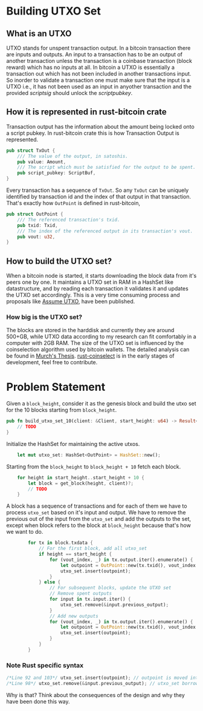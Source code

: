 # Building UTXO Set

## What is an UTXO

UTXO stands for unspent transaction output. In a bitcoin transaction
there are inputs and outputs.
An input to a transaction has to be an output of another transaction unless the transaction
is a coinbase transaction (block reward) which has no inputs at all.
In bitcoin a UTXO is essentially a transaction out which has not been included in another
transactions input.
So inorder to validate a transaction one must make sure that the input is a UTXO i.e., it
has not been used as an input in anyother transaction and the provided *scriptsig* should
unlock the *scriptpubkey*.

## How it is represented in rust-bitcoin crate

Transaction output has the information about the amount being locked onto a script pubkey.
In rust-bitcoin crate this is how Transaction Output is represented.

```rust
pub struct TxOut {
    /// The value of the output, in satoshis.
    pub value: Amount,
    /// The script which must be satisfied for the output to be spent.
    pub script_pubkey: ScriptBuf,
}
```

Every transaction has a sequence of `TxOut`. So any `TxOut` can be uniquely
identified by transaction id and the index of that output in that transaction.
That's exactly how `OutPoint` is defined in rust-bitcoin,

```rust
pub struct OutPoint {
    /// The referenced transaction's txid.
    pub txid: Txid,
    /// The index of the referenced output in its transaction's vout.
    pub vout: u32,
}
```

## How to build the UTXO set?

When a bitcoin node is started, it starts downloading the block data from
it's peers one by one. It maintains a UTXO set in RAM in a HashSet like datastructure,
and by reading each transaction it validates it and updates the UTXO set accordingly.
This is a very time consuming process and proposals like [Assume UTXO](https://bitcoinops.org/en/topics/assumeutxo/), have been published.

### How big is the UTXO set?

The blocks are stored in the harddisk and currently they are around 500+GB, while UTXO data according to
my research can fit comfortably in a computer with 2GB RAM.
The size of the UTXO set is influenced by the coinselection algorithm used by bitcoin wallets.
The detailed analysis can be found in [Murch's Thesis](https://murch.one/erhardt2016coinselection.pdf).
[rust-coinselect](https://github.com/Bitshala-Incubator/rust-coinselect) is in the early stages of development, feel free to contribute.

# Problem Statement

Given a `block_height`, consider it as the genesis block and build the utxo set for the 10 blocks
starting from `block_height`.

```rust
pub fn build_utxo_set_10(client: &Client, start_height: u64) -> Result<HashSet<OutPoint>, bitcoincore_rpc::Error> {
    // TODO
}
```

Initialize the HashSet for maintaining the active utxos.
```rust
    let mut utxo_set: HashSet<OutPoint> = HashSet::new();
```

Starting from the `block_height` to `block_height + 10` fetch each block.
```rust
    for height in start_height..start_height + 10 {
        let block = get_block(height, client)?;
        // TODO
    }
```

A block has a sequence of transactions and for each of them we have to process `utxo_set` based
on it's input and output.
We have to remove the previous out of the input from the `utxo_set` and add the outputs to the set,
except when block refers to the block at `block_height` because that's how we want to do.

```rust
        for tx in block.txdata {
            // For the first block, add all utxo_set
            if height == start_height {
                for (vout_index, _) in tx.output.iter().enumerate() {
                    let outpoint = OutPoint::new(tx.txid(), vout_index as u32);
                    utxo_set.insert(outpoint);
                }
            } else {
                // For subsequent blocks, update the UTXO set
                // Remove spent outputs
                for input in tx.input.iter() {
                    utxo_set.remove(&input.previous_output);
                }
                // Add new outputs
                for (vout_index, _) in tx.output.iter().enumerate() {
                    let outpoint = OutPoint::new(tx.txid(), vout_index as u32);
                    utxo_set.insert(outpoint);
                }
            }
        }
```

### Note Rust specific syntax

```rust
/*Line 92 and 103*/ utxo_set.insert(outpoint); // outpoint is moved into the utxo_set (HashSet)
/*Line 98*/ utxo_set.remove(&input.previous_output); // utxo_set borrows the input.previous_output value
```

Why is that?
Think about the consequences of the design and why they have been done this way.

